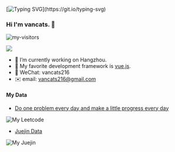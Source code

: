 [![Typing SVG](https://readme-typing-svg.herokuapp.com?lines=Hello!+It+is+my+github+homepage.)](https://git.io/typing-svg)

### Hi I'm vancats. 👋
![my-visitors](https://visitor-badge.glitch.me/badge?page_id=vancats)

![](https://cdn.jsdelivr.net/gh/vancats/vancats/assets/github-contribution-grid-snake.svg)              

- 🔭 I’m currently working on Hangzhou.
- 🌱 My favorite development framework is [vue.js](https://v3.cn.vuejs.org/).
- 💬 WeChat: vancats216
- ✉️ email: vancats216@gmail.com


#### My Data

- [Do one problem every day and make a little progress every day](https://github.com/vancats/vancats-leetcode)

![My Leetcode](https://stats.justsong.cn/api/leetcode?username=leiqifan&cn=true&theme=dark)

- [Juejin Data](https://juejin.cn/user/2313815570265992/posts)

![My Juejin](https://stats.justsong.cn/api/juejin?id=2313815570265992&theme=dark)
